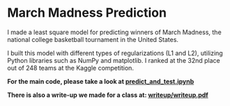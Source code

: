 # March Madness Prediction
I made a least square model for predicting winners of March Madness, the national college basketball tournament in the United States.

I built this model with different types of regularizations (L1 and L2), utilizing Python libraries such as NumPy and matplotlib. I ranked at the 32nd place out of 248 teams at the Kaggle competition.

**For the main code, please take a look at [predict_and_test.ipynb](predict_and_test.ipynb)**

**There is also a write-up we made for a class at: [writeup/writeup.pdf](writeup/writeup.pdf)**
